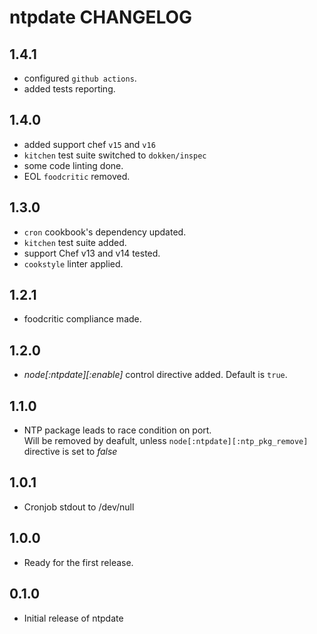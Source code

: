 ntpdate CHANGELOG
=================

1.4.1
-----

- configured `github actions`.
- added tests reporting.

1.4.0
-----

- added support chef `v15` and `v16`
- `kitchen` test suite switched to `dokken/inspec`
- some code linting done.
- EOL `foodcritic` removed.

1.3.0
-----

- `cron` cookbook's dependency updated.
- `kitchen` test suite added.
- support Chef v13 and v14 tested.
- `cookstyle` linter applied.

1.2.1
-----

- foodcritic compliance made.

1.2.0
-----

- *node[:ntpdate][:enable]* control directive added. Default is `true`.

1.1.0
-----

- NTP package leads to race condition on port. <br>
Will be removed by deafult, unless `node[:ntpdate][:ntp_pkg_remove]` <br>
directive is set to *false*

1.0.1
-----

- Cronjob stdout to /dev/null

1.0.0
-----

- Ready for the first release.

0.1.0
-----

- Initial release of ntpdate

